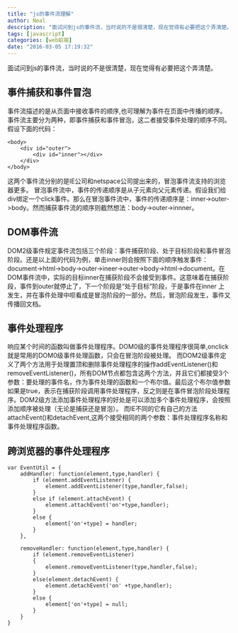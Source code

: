 ```yaml
---
title: "js的事件流理解"
author: Neal
description: "面试问到js的事件流，当时说的不是很清楚，现在觉得有必要把这个弄清楚。事件捕获和事件冒泡事件流描述的是从页面中接收事件的顺序,也可理解为事件在页面中传播的顺序。 事件流主要分为两种，即事件捕获和事件冒泡，这二者接受事件处理的顺序不同。"
tags: [javascript]
categories: [web前端]
date: "2016-03-05 17:19:32"
---
```

面试问到js的事件流，当时说的不是很清楚，现在觉得有必要把这个弄清楚。
## 事件捕获和事件冒泡 ##
事件流描述的是从页面中接收事件的顺序,也可理解为事件在页面中传播的顺序。
事件流主要分为两种，即事件捕获和事件冒泡，这二者接受事件处理的顺序不同。假设下面的代码：
```
<body>
	<div id="outer">
		<div id="inner"></div>
	</div>
</body>
```
这两个事件流分别的是IE公司和netspace公司提出来的，冒泡事件流支持的浏览器更多。
冒泡事件流中，事件的传递顺序是从子元素向父元素传递。假设我们给div绑定一个click事件。那么在冒泡事件流中，事件的传递顺序是：inner->outer->body。然而捕获事件流的顺序则截然想法：body->outer->innner。
## DOM事件流 ##
DOM2级事件规定事件流包括三个阶段：事件捕获阶段、处于目标阶段和事件冒泡阶段。还是以上面的代码为例，单击inner则会按照下面的顺序触发事件：document->html->body->outer->ineer->outer->body->html->document。在DOM事件流中，实际的目标inner在捕获阶段不会接受到事件。这意味着在捕获阶段，事件到outer就停止了，下一个阶段是“处于目标”阶段，于是事件在inner 上发生，并在事件处理中呗看成是冒泡阶段的一部分。然后，冒泡阶段发生，事件又传播回文档。
## 事件处理程序 ##
响应某个时间的函数叫做事件处理程序。DOM0级的事件处理程序很简单,onclick就是常用的DOM0级事件处理函数，只会在冒泡阶段被处理。
而DOM2级事件定义了两个方法用于处理置顶和删除事件处理程序的操作addEventListener()和removeEventListener()，所有DOM节点都包含这两个方法，并且它们都接受3个参数：要处理的事件名，作为事件处理的函数和一个布尔值。最后这个布尔值参数如果是true，表示在捕获阶段调用事件处理程序，反之则是在事件冒泡阶段处理程序。DOM2级方法添加事件处理程序的好处是可以添加多个事件处理程序，会按照添加顺序被处理（无论是捕获还是冒泡）。
而IE不同的它有自己的方法attachEvent()和detachEvent,这两个接受相同的两个参数：事件处理程序名称和事件处理程序函数。
## 跨浏览器的事件处理程序 ##
```
var EventUtil = {
	addHandler: function(element,type,handler) {
		if (element.addEventListener) {
			element.addEventListener(type,handler,false);
		}
		else if (element.attachEvent) {
			element.attachEvent('on'+type,handler);
		}
		else {
			element['on'+type] = handler;
		}
	},

	removeHandler: function(element,type,handler) {
		if (element.removeEventListener)
		{
			element.removeEventListener(type,handler,false);
		}
		else(element.detachEvent) {
			element.detachEvent('on' +type,handler);
		}
		else {
			element['on'+type] = null;
		}
	}
}
```